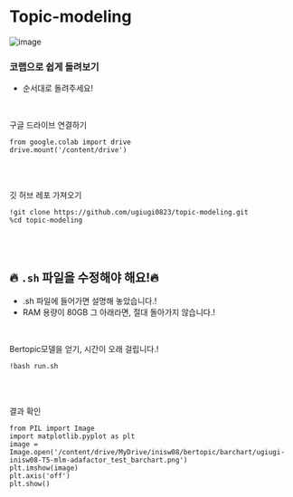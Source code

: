 # Topic-modeling

![image](https://github.com/ugiugi0823/topic-modeling/assets/106899647/9f515358-a9c3-48cb-93d4-953145f7c6e7)


### 코랩으로 쉽게 돌려보기
- 순서대로 돌려주세요!

<br/>


구글 드라이브 연결하기
```
from google.colab import drive
drive.mount('/content/drive')
```
<br/><br/>


깃 허브 레포 가져오기
```
!git clone https://github.com/ugiugi0823/topic-modeling.git
%cd topic-modeling
```
<br/><br/>



## 🔥 `.sh` 파일을 수정해야 해요!🔥
- .sh 파일에 들어가면 설명해 놓았습니다.!
- RAM 용량이 80GB 그 아래라면, 절대 돌아가지 않습니다.!

<br/>

Bertopic모델을 얻기, 시간이 오래 걸립니다.!
```
!bash run.sh
```
<br/><br/>




결과 확인
```
from PIL import Image
import matplotlib.pyplot as plt
image = Image.open('/content/drive/MyDrive/inisw08/bertopic/barchart/ugiugi-inisw08-T5-mlm-adafactor_test_barchart.png')
plt.imshow(image)
plt.axis('off')  
plt.show()
```















